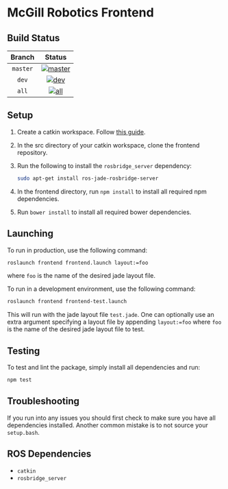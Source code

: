 McGill Robotics Frontend
========================

Build Status
------------

[master]: http://dev.mcgillrobotics.com:8080/buildStatus/icon?job=frontend_master
[master url]: http://dev.mcgillrobotics.com:8080/job/frontend_master

[dev]: http://dev.mcgillrobotics.com:8080/buildStatus/icon?job=frontend_dev
[dev url]: http://dev.mcgillrobotics.com:8080/job/frontend_dev

[all]: http://dev.mcgillrobotics.com:8080/buildStatus/icon?job=frontend_all
[all url]: http://dev.mcgillrobotics.com:8080/job/frontend_all

| Branch   | Status                  |
|:--------:|:-----------------------:|
| `master` | [![master]][master url] |
| `dev`    | [![dev]][dev url]       |
| `all`    | [![all]][all url]       |

Setup
-----

1. Create a catkin workspace. Follow 
[this guide](http://wiki.ros.org/catkin/Tutorials/create_a_workspace).

2. In the src directory of your catkin workspace, clone the frontend 
repository.

3. Run the following to install the `rosbridge_server` dependency: 
	
   ```bash
   sudo apt-get install ros-jade-rosbridge-server
   ```

4. In the frontend directory, run `npm install` to install all required npm 
dependencies.

5. Run `bower install` to install all required bower dependencies.

Launching
---------

To run in production, use the following command: 
	
```bash
roslaunch frontend frontend.launch layout:=foo
```

where `foo` is the name of the desired jade layout file.

To run in a development environment, use the following command:

```bash
roslaunch frontend frontend-test.launch
```

This will run with the jade layout file `test.jade`. One can optionally use an
extra argument specifying a layout file by appending `layout:=foo` where `foo`
is the name of the desired jade layout file to test.

Testing
-------

To test and lint the package, simply install all dependencies and run:

```bash
npm test
```

Troubleshooting
---------------

If you run into any issues you should first check to make sure you have all 
dependencies installed. Another common mistake is to not source your 
`setup.bash`.

ROS Dependencies
----------------
* `catkin`
* `rosbridge_server`
